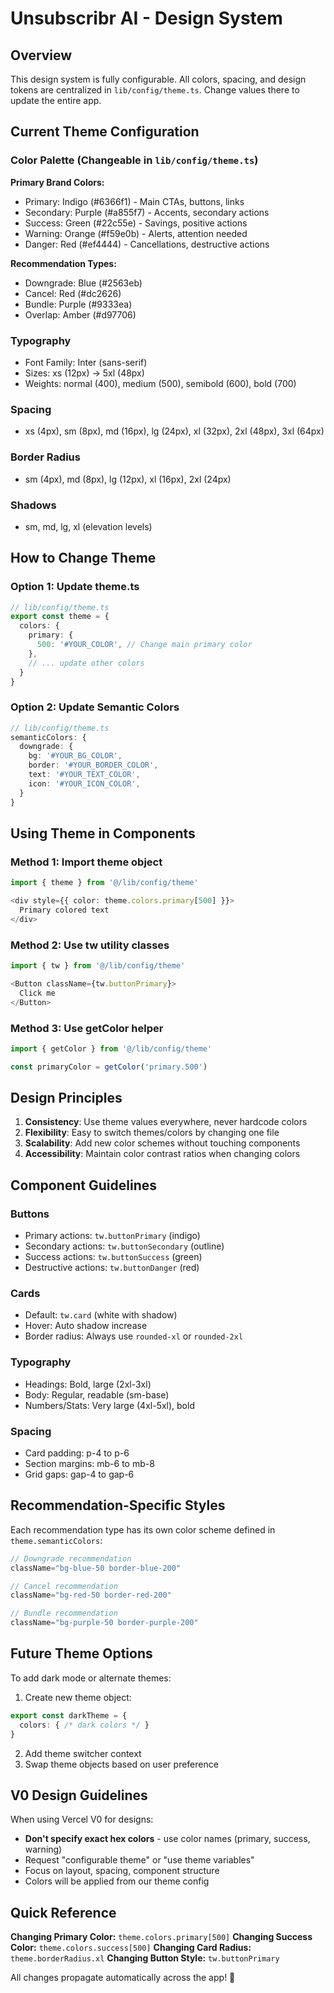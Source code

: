 # Unsubscribr AI - Design System

## Overview
This design system is fully configurable. All colors, spacing, and design tokens are centralized in `lib/config/theme.ts`. Change values there to update the entire app.

## Current Theme Configuration

### Color Palette (Changeable in `lib/config/theme.ts`)

**Primary Brand Colors:**
- Primary: Indigo (#6366f1) - Main CTAs, buttons, links
- Secondary: Purple (#a855f7) - Accents, secondary actions
- Success: Green (#22c55e) - Savings, positive actions
- Warning: Orange (#f59e0b) - Alerts, attention needed
- Danger: Red (#ef4444) - Cancellations, destructive actions

**Recommendation Types:**
- Downgrade: Blue (#2563eb)
- Cancel: Red (#dc2626)
- Bundle: Purple (#9333ea)
- Overlap: Amber (#d97706)

### Typography
- Font Family: Inter (sans-serif)
- Sizes: xs (12px) → 5xl (48px)
- Weights: normal (400), medium (500), semibold (600), bold (700)

### Spacing
- xs (4px), sm (8px), md (16px), lg (24px), xl (32px), 2xl (48px), 3xl (64px)

### Border Radius
- sm (4px), md (8px), lg (12px), xl (16px), 2xl (24px)

### Shadows
- sm, md, lg, xl (elevation levels)

## How to Change Theme

### Option 1: Update theme.ts
```typescript
// lib/config/theme.ts
export const theme = {
  colors: {
    primary: {
      500: '#YOUR_COLOR', // Change main primary color
    },
    // ... update other colors
  }
}
```

### Option 2: Update Semantic Colors
```typescript
// lib/config/theme.ts
semanticColors: {
  downgrade: {
    bg: '#YOUR_BG_COLOR',
    border: '#YOUR_BORDER_COLOR',
    text: '#YOUR_TEXT_COLOR',
    icon: '#YOUR_ICON_COLOR',
  }
}
```

## Using Theme in Components

### Method 1: Import theme object
```typescript
import { theme } from '@/lib/config/theme'

<div style={{ color: theme.colors.primary[500] }}>
  Primary colored text
</div>
```

### Method 2: Use tw utility classes
```typescript
import { tw } from '@/lib/config/theme'

<Button className={tw.buttonPrimary}>
  Click me
</Button>
```

### Method 3: Use getColor helper
```typescript
import { getColor } from '@/lib/config/theme'

const primaryColor = getColor('primary.500')
```

## Design Principles

1. **Consistency**: Use theme values everywhere, never hardcode colors
2. **Flexibility**: Easy to switch themes/colors by changing one file
3. **Scalability**: Add new color schemes without touching components
4. **Accessibility**: Maintain color contrast ratios when changing colors

## Component Guidelines

### Buttons
- Primary actions: `tw.buttonPrimary` (indigo)
- Secondary actions: `tw.buttonSecondary` (outline)
- Success actions: `tw.buttonSuccess` (green)
- Destructive actions: `tw.buttonDanger` (red)

### Cards
- Default: `tw.card` (white with shadow)
- Hover: Auto shadow increase
- Border radius: Always use `rounded-xl` or `rounded-2xl`

### Typography
- Headings: Bold, large (2xl-3xl)
- Body: Regular, readable (sm-base)
- Numbers/Stats: Very large (4xl-5xl), bold

### Spacing
- Card padding: p-4 to p-6
- Section margins: mb-6 to mb-8
- Grid gaps: gap-4 to gap-6

## Recommendation-Specific Styles

Each recommendation type has its own color scheme defined in `theme.semanticColors`:

```typescript
// Downgrade recommendation
className="bg-blue-50 border-blue-200"

// Cancel recommendation
className="bg-red-50 border-red-200"

// Bundle recommendation
className="bg-purple-50 border-purple-200"
```

## Future Theme Options

To add dark mode or alternate themes:

1. Create new theme object:
```typescript
export const darkTheme = {
  colors: { /* dark colors */ }
}
```

2. Add theme switcher context
3. Swap theme objects based on user preference

## V0 Design Guidelines

When using Vercel V0 for designs:
- **Don't specify exact hex colors** - use color names (primary, success, warning)
- Request "configurable theme" or "use theme variables"
- Focus on layout, spacing, component structure
- Colors will be applied from our theme config

## Quick Reference

**Changing Primary Color:** `theme.colors.primary[500]`
**Changing Success Color:** `theme.colors.success[500]`
**Changing Card Radius:** `theme.borderRadius.xl`
**Changing Button Style:** `tw.buttonPrimary`

All changes propagate automatically across the app! 🎨
